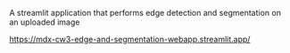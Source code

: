 A streamlit application that performs edge detection and segmentation on an uploaded image

https://mdx-cw3-edge-and-segmentation-webapp.streamlit.app/

